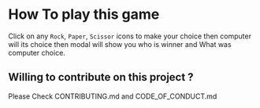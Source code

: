 # How To play this game

Click on any `Rock`, `Paper`, `Scissor` icons to make your choice then computer will its choice then modal will show you who is winner and What was computer choice.

## Willing to contribute on this project ?

Please Check CONTRIBUTING.md and CODE_OF_CONDUCT.md